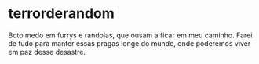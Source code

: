 # terrorderandom
Boto medo em furrys e randolas, que ousam a ficar em meu caminho. Farei de tudo para manter essas pragas longe do mundo, onde poderemos viver em paz desse desastre.
